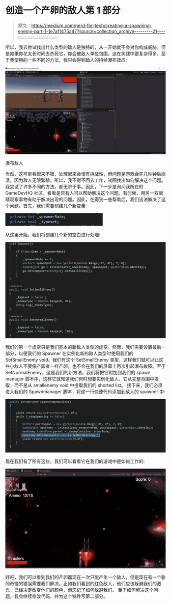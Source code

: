 # 创造一个产卵的敌人第 1 部分

> 原文：<https://medium.com/nerd-for-tech/creating-a-spawning-enemy-part-1-1e7af1475a47?source=collection_archive---------21----------------------->

所以，我去尝试找出什么类型的敌人是独特的，从一开始就不会对你构成威胁，但是如果你花太长时间去杀死它，你会被敌人单位包围。这在实践中要复杂得多，至于我使用的一些不同的方法，我只会得到敌人的持续瀑布效应:

![](img/3234280a3c9c8636ad123e576acffc10.png)

瀑布敌人

当然，这可能看起来不错，处理起来会很有挑战性，但问题是游戏会在几秒钟后崩溃，因为敌人无限繁殖。所以，我不得不回去工作，试图找出如何解决这个问题。我尝试了许多不同的方法，都无济于事。因此，下一步是询问我所在的 GameDevHQ 社区，看看是否有人可以帮助解决这个问题。有时候，用另一双眼睛观察事物有助于解决出现的问题。因此，在得到一些帮助后，我们设法解决了这个问题。首先，我们需要创建几个新变量:

![](img/11d257dcd69bba54f51f1f0fad448fdc.png)

从这里开始，我们将创建几个新的空白进行处理:

![](img/b84ff5dbff970f9dd8f47f517e16033f.png)

我们的第一个虚空只是我们基本的新敌人类型的虚空。然而，我们需要设置最后一部分，以便我们的 Spawner 在实例化新的敌人类型时使用我们的 SetSmallEnemy void。我们有这个 SetSmallEnemy 类型，这样我们就可以让这些小敌人不要像产卵者一样产卵，也不会在我们的屏幕上再次引起瀑布故障。至于 SetNormalEnemy，这是我们的新方法，我们将把它附加到我们的 spawn manager 脚本中，这样它就知道我们何时想要实例化敌人，它从完整范围中提取，而不是从 smallenemy void 中提取我们的 shorted list。
接下来，我们必须进入我们的 Spawnmanager 脚本，将这一行快速代码添加到敌人的 spawner 中:

![](img/3ba6b449212fcc2053c1e2ccf0cd62cc.png)

现在我们有了所有这些，我们可以看看它在我们的游戏中是如何工作的:

![](img/60bef2988d3a0c2ceab537733ddcf4b5.png)

好吧，我们可以看到我们的产卵器现在一次只能产生一个敌人，但是现在有一个新的奇怪的错误需要我们解决。正如我们看到的红色敌人，他们应该躲避我们的激光，已经决定改变他们的颜色，但忘记了如何躲避我们。
至于如何解决这个问题，我会继续修改代码，并为这个特性写第二部分。